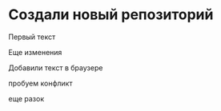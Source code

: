 # Создали новый репозиторий

Первый текст

Еще изменения

Добавили текст в браузере

пробуем конфликт

еще разок
